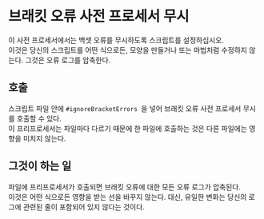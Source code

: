 # 브래킷 오류 사전 프로세서 무시

이 사전 프로세서에서는 백셋 오류를 무시하도록 스크립트를 설정하십시오.  
이것은 당신의 스크립트를 어떤 식으로든, 모양을 만들거나 또는 마법처럼 수정하지 않는다. 그것은 오류 로그를 압축한다.

## 호출

스크립트 파일 안에 `#ignoreBracketErrors `을 넣어 브래킷 오류 사전 프로세서 무시를 호출할 수 있다.  
이 프리프로세서는 파일마다 다르기 때문에 한 파일에 호출하는 것은 다른 파일에는 영향을 미치지 않는다.

## 그것이 하는 일

파일에 프리프로세서가 호출되면 브래킷 오류에 대한 모든 오류 로그가 압축된다.  
이것은 어떤 식으로든 영향을 받는 선을 바꾸지 않는다. 대신, 유일한 변화는 당신의 로그에 관련된 줄이 포함되어 있지 않다는 것이다.